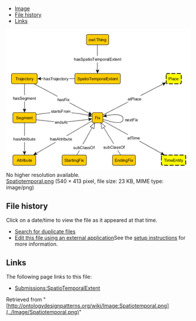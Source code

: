 * [Image](../Image/Spatiotemporal.png#file)
* [File history](../Image/Spatiotemporal.png#filehistory)
* [Links](../Image/Spatiotemporal.png#filelinks)

[![Image:Spatiotemporal.png](../images/0/02/Spatiotemporal.png)](../images/0/02/Spatiotemporal.png)  
No higher resolution available.  
[Spatiotemporal.png](../images/0/02/Spatiotemporal.png)‎ (540 × 413 pixel, file size: 23 KB, MIME type: image/png)

## File history

Click on a date/time to view the file as it appeared at that time.



  
* [Search for duplicate files](http://ontologydesignpatterns.org/wiki/Special:FileDuplicateSearch/Spatiotemporal.png "Special:FileDuplicateSearch/Spatiotemporal.png")
* [Edit this file using an external application](http://ontologydesignpatterns.org/wiki/index.php?title=Image:Spatiotemporal.png&action=edit&externaledit=true&mode=file "Image:Spatiotemporal.png")See the [setup instructions](http://www.mediawiki.org/wiki/Manual:External_editors "http://www.mediawiki.org/wiki/Manual:External_editors") for more information.

## Links



The following page links to this file:


* [Submissions:SpatioTemporalExtent](../Submissions/SpatioTemporalExtent "Submissions:SpatioTemporalExtent")


Retrieved from "[http://ontologydesignpatterns.org/wiki/Image:Spatiotemporal.png](../Image/Spatiotemporal.png)"